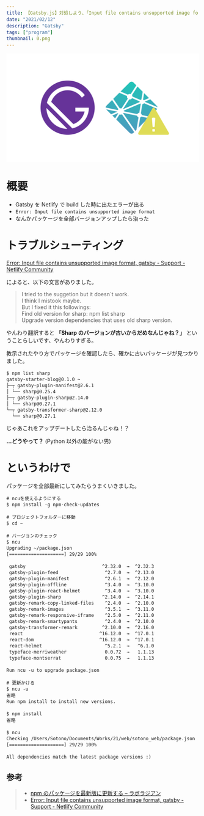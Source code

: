 ```yaml
---
title: 【Gatsby.js】対処しよう、「Input file contains unsupported image format」に
date: "2021/02/12"
description: "Gatsby"
tags: ["program"]
thumbnail: 0.png
---
```


![0.png](0.png)

# 概要

- Gatsby を Netlify で build した時に出たエラーが出る
- `Error: Input file contains unsupported image format`
- なんかパッケージを全部バージョンアップしたら治った

# トラブルシューティング

[Error: Input file contains unsupported image format, gatsby \- Support \- Netlify Community](https://community.netlify.com/t/error-input-file-contains-unsupported-image-format-gatsby/10891)

によると、以下の文言がありました。

> I tried to the suggetion but it doesn`t work.  
> I think I mistook maybe.  
> But I fixed it this followings:  
> Find old version for sharp: npm list sharp  
> Upgrade version dependencies that uses old sharp version.

やんわり翻訳すると **「Sharp のバージョンが古いからだめなんじゃね？」** ということらしいです、やんわりすぎる。

教示されたやり方でパッケージを確認したら、確かに古いパッケージが見つかりました。

```sh:title=terminal
$ npm list sharp
gatsby-starter-blog@0.1.0 ~
├─┬ gatsby-plugin-manifest@2.6.1
│ └── sharp@0.25.4
├─┬ gatsby-plugin-sharp@2.14.0
│ └── sharp@0.27.1
└─┬ gatsby-transformer-sharp@2.12.0
  └── sharp@0.27.1
```

じゃあこれをアップデートしたら治るんじゃね！？

**…どうやって？** (Python 以外の能がない男)

# というわけで

パッケージを全部最新にしてみたらうまくいきました。

```sh:title=terminal
# ncuを使えるようにする
$ npm install -g npm-check-updates

# プロジェクトフォルダーに移動
$ cd ~

# バージョンのチェック
$ ncu
Upgrading ~/package.json
[====================] 29/29 100%

 gatsby                            ^2.32.0  →  ^2.32.3
 gatsby-plugin-feed                 ^2.7.0  →  ^2.13.0
 gatsby-plugin-manifest             ^2.6.1  →  ^2.12.0
 gatsby-plugin-offline              ^3.4.0  →  ^3.10.0
 gatsby-plugin-react-helmet         ^3.4.0  →  ^3.10.0
 gatsby-plugin-sharp               ^2.14.0  →  ^2.14.1
 gatsby-remark-copy-linked-files    ^2.4.0  →  ^2.10.0
 gatsby-remark-images               ^3.5.1  →  ^3.11.0
 gatsby-remark-responsive-iframe    ^2.5.0  →  ^2.11.0
 gatsby-remark-smartypants          ^2.4.0  →  ^2.10.0
 gatsby-transformer-remark         ^2.10.0  →  ^2.16.0
 react                            ^16.12.0  →  ^17.0.1
 react-dom                        ^16.12.0  →  ^17.0.1
 react-helmet                       ^5.2.1  →   ^6.1.0
 typeface-merriweather              0.0.72  →   1.1.13
 typeface-montserrat                0.0.75  →   1.1.13

Run ncu -u to upgrade package.json

# 更新かける
$ ncu -u
省略
Run npm install to install new versions.

$ npm install
省略

$ ncu
Checking /Users/Sotono/Documents/Works/21/web/sotono_web/package.json
[====================] 29/29 100%

All dependencies match the latest package versions :)
```

## 参考

> - [npm のパッケージを最新版に更新する – ラボラジアン](https://laboradian.com/update-npm-packages/)
> - [Error: Input file contains unsupported image format, gatsby \- Support \- Netlify Community](https://community.netlify.com/t/error-input-file-contains-unsupported-image-format-gatsby/10891/4)
